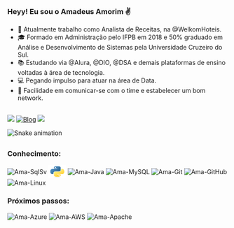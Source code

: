 ### Heyy! Eu sou o Amadeus Amorim ✌️


- 🏨 Atualmente trabalho como Analista de Receitas, na @WelkomHoteis.
- 🎓 Formado em Administração pelo IFPB em 2018 e 50% graduado em Análise e Desenvolvimento de Sistemas pela Universidade Cruzeiro do Sul.
- 📚 Estudando via @Alura, @DIO, @DSA e demais plataformas de ensino voltadas à área de tecnologia.
- 💻 Pegando impulso para atuar na área de Data.
- 💬 Facilidade em comunicar-se com o time e estabelecer um bom network.
##
<a href="https://www.linkedin.com/in/amadeusamorim/" target="_blank"><img src="https://img.shields.io/badge/-LinkedIn-%230077B5?style=for-the-badge&logo=linkedin&logoColor=white" target="_blank"></a>
[![Blog](https://img.shields.io/website?label=ALURA&style=for-the-badge&url=https://cursos.alura.com.br/user/amorim-amadeus)](https://cursos.alura.com.br/user/amorim-amadeus)
<a href = "mailto:amorim.amadeus@gmail.com"><img src="https://img.shields.io/badge/-Gmail-%23333?style=for-the-badge&logo=gmail&logoColor=white" target="_blank"></a>

  ![Snake animation](https://github.com/amadeusamorim/amadeusamorim/blob/output/github-contribution-grid-snake.svg)
##
### Conhecimento:
<div style="display: inline_block">
  <img align="center" alt="Ama-SqlSv" height="30" width="40" src="https://cdn.jsdelivr.net/gh/devicons/devicon/icons/microsoftsqlserver/microsoftsqlserver-plain.svg">
  <img align="center" alt="Ama-Python" height="30" width="40" src="https://raw.githubusercontent.com/devicons/devicon/master/icons/python/python-original.svg">
  <img align="center" alt="Ama-Java" height="30" width="40" src="https://cdn.jsdelivr.net/gh/devicons/devicon/icons/java/java-original.svg">
  <img align="center" alt="Ama-MySQL" height="30" width="40" src="https://cdn.jsdelivr.net/gh/devicons/devicon/icons/mysql/mysql-original.svg">
  <img align="center" alt="Ama-Git" height="30" width="40" src="https://cdn.jsdelivr.net/gh/devicons/devicon/icons/git/git-original.svg">
  <img align="center" alt="Ama-GitHub" height="30" width="40" src="https://cdn.jsdelivr.net/gh/devicons/devicon/icons/github/github-original.svg">
  <img align="center" alt="Ama-Linux" height="30" width="40" src="https://cdn.jsdelivr.net/gh/devicons/devicon/icons/linux/linux-original.svg">
  


  ### Próximos passos:
<div style="display: inline_block">
  <img align="center" alt="Ama-Azure" height="30" width="40"  src="https://cdn.jsdelivr.net/gh/devicons/devicon/icons/azure/azure-original.svg" />
  <img align="center" alt="Ama-AWS" height="30" width="40" src="https://cdn.jsdelivr.net/gh/devicons/devicon/icons/amazonwebservices/amazonwebservices-original.svg" />
  <img align="center" alt="Ama-Apache" height="30" width="40" src="https://cdn.jsdelivr.net/gh/devicons/devicon/icons/apache/apache-original.svg" />
</div><br/>
          




